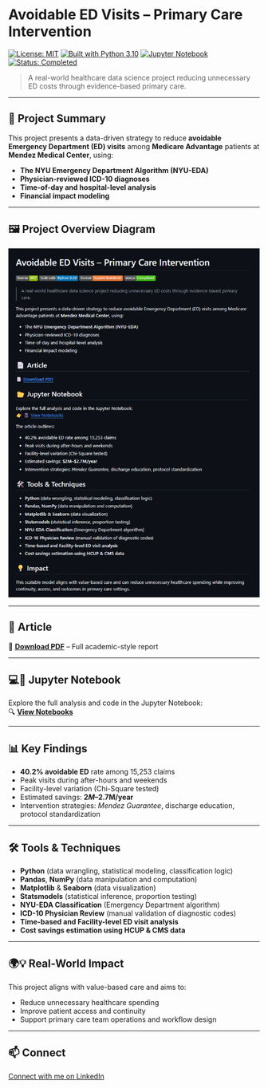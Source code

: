 # Avoidable ED Visits – Primary Care Intervention

[![License: MIT](https://img.shields.io/badge/license-MIT-green.svg)](LICENSE)
[![Built with Python 3.10](https://img.shields.io/badge/built%20with-Python%203.10-blue)](https://www.python.org/)
[![Jupyter Notebook](https://img.shields.io/badge/format-Jupyter%20Notebook-orange)](https://jupyter.org/)
[![Status: Completed](https://img.shields.io/badge/status-Completed-brightgreen)]()

> A real-world healthcare data science project reducing unnecessary ED costs through evidence-based primary care.

---

## 📌 Project Summary

This project presents a data-driven strategy to reduce **avoidable Emergency Department (ED) visits** among **Medicare Advantage** patients at **Mendez Medical Center**, using:

- **The NYU Emergency Department Algorithm (NYU-EDA)**
- **Physician-reviewed ICD-10 diagnoses**
- **Time-of-day and hospital-level analysis**
- **Financial impact modeling**

---

## 🖼️ Project Overview Diagram

![Overview](images/Overview.png)

---

## 📄 Article

📎 **[Download PDF](./Bandeira_Using_NYU_ED_Algorithm_to_Reduce_Avoidable_Visits_June2025.pdf)** – Full academic-style report

---

## 💻📂 Jupyter Notebook

Explore the full analysis and code in the Jupyter Notebook:  
🔍 **[View Notebooks](notebooks/)**

---

## 📊 Key Findings

- **40.2% avoidable ED** rate among 15,253 claims
- Peak visits during after-hours and weekends
- Facility-level variation (Chi-Square tested)
- Estimated savings: **$2M–$2.7M/year**
- Intervention strategies: *Mendez Guarantee*, discharge education, protocol standardization

---

## 🛠 Tools & Techniques

- **Python** (data wrangling, statistical modeling, classification logic)
- **Pandas**, **NumPy** (data manipulation and computation)
- **Matplotlib** & **Seaborn** (data visualization)
- **Statsmodels** (statistical inference, proportion testing)
- **NYU-EDA Classification** (Emergency Department algorithm)
- **ICD-10 Physician Review** (manual validation of diagnostic codes)
- **Time-based and Facility-level ED visit analysis**
- **Cost savings estimation using HCUP & CMS data**

---

## 🌍💡 Real-World Impact

This project aligns with value-based care and aims to:

- Reduce unnecessary healthcare spending  
- Improve patient access and continuity  
- Support primary care team operations and workflow design

---

## 📫 Connect

[Connect with me on LinkedIn](https://www.linkedin.com/in/thiago-bandeira-ai/)

